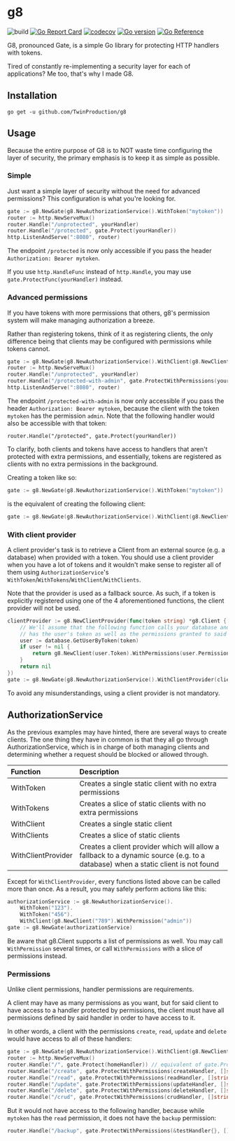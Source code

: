 # g8

![build](https://github.com/TwinProduction/g8/workflows/build/badge.svg?branch=master) 
[![Go Report Card](https://goreportcard.com/badge/github.com/TwinProduction/g8)](https://goreportcard.com/report/github.com/TwinProduction/g8)
[![codecov](https://codecov.io/gh/TwinProduction/g8/branch/master/graph/badge.svg)](https://codecov.io/gh/TwinProduction/g8)
[![Go version](https://img.shields.io/github/go-mod/go-version/TwinProduction/g8.svg)](https://github.com/TwinProduction/g8)
[![Go Reference](https://pkg.go.dev/badge/github.com/TwinProduction/g8.svg)](https://pkg.go.dev/github.com/TwinProduction/g8)

G8, pronounced Gate, is a simple Go library for protecting HTTP handlers with tokens.

Tired of constantly re-implementing a security layer for each of applications? Me too, that's why I made G8.


## Installation

```
go get -u github.com/TwinProduction/g8
```


## Usage

Because the entire purpose of G8 is to NOT waste time configuring the layer of security, the primary emphasis is to 
keep it as simple as possible.


### Simple

Just want a simple layer of security without the need for advanced permissions? This configuration is what you're
looking for.

```go
gate := g8.NewGate(g8.NewAuthorizationService().WithToken("mytoken"))
router := http.NewServeMux()
router.Handle("/unprotected", yourHandler)
router.Handle("/protected", gate.Protect(yourHandler))
http.ListenAndServe(":8080", router)
```

The endpoint `/protected` is now only accessible if you pass the header `Authorization: Bearer mytoken`.

If you use `http.HandleFunc` instead of `http.Handle`, you may use `gate.ProtectFunc(yourHandler)` instead.


### Advanced permissions

If you have tokens with more permissions that others, g8's permission system will make managing authorization a breeze.

Rather than registering tokens, think of it as registering clients, the only difference being that clients may be 
configured with permissions while tokens cannot. 

```go
gate := g8.NewGate(g8.NewAuthorizationService().WithClient(g8.NewClient("mytoken").WithPermission("admin")))
router := http.NewServeMux()
router.Handle("/unprotected", yourHandler)
router.Handle("/protected-with-admin", gate.ProtectWithPermissions(yourHandler, []string{"admin"}))
http.ListenAndServe(":8080", router)
```

The endpoint `/protected-with-admin` is now only accessible if you pass the header `Authorization: Bearer mytoken`,
because the client with the token `mytoken` has the permission `admin`. Note that the following handler would also be
accessible with that token:
```
router.Handle("/protected", gate.Protect(yourHandler))
```

To clarify, both clients and tokens have access to handlers that aren't protected with extra permissions, and 
essentially, tokens are registered as clients with no extra permissions in the background.

Creating a token like so:
```go
gate := g8.NewGate(g8.NewAuthorizationService().WithToken("mytoken"))
```
is the equivalent of creating the following client:
```go
gate := g8.NewGate(g8.NewAuthorizationService().WithClient(g8.NewClient("mytoken")))
```


### With client provider

A client provider's task is to retrieve a Client from an external source (e.g. a database) when provided with a token.
You should use a client provider when you have a lot of tokens and it wouldn't make sense to register all of them using
`AuthorizationService`'s `WithToken`/`WithTokens`/`WithClient`/`WithClients`.

Note that the provider is used as a fallback source. As such, if a token is explicitly registered using one of the 4 
aforementioned functions, the client provider will not be used.

```go
clientProvider := g8.NewClientProvider(func(token string) *g8.Client {
    // We'll assume that the following function calls your database and returns a struct "User" that 
    // has the user's token as well as the permissions granted to said user
    user := database.GetUserByToken(token)
    if user != nil {
        return g8.NewClient(user.Token).WithPermissions(user.Permissions)
    }
    return nil
})
gate := g8.NewGate(g8.NewAuthorizationService().WithClientProvider(clientProvider))
```

To avoid any misunderstandings, using a client provider is not mandatory.


## AuthorizationService

As the previous examples may have hinted, there are several ways to create clients. The one thing they have
in common is that they all go through AuthorizationService, which is in charge of both managing clients and determining
whether a request should be blocked or allowed through.

| Function | Description | 
|:--- |:--- |
| WithToken | Creates a single static client with no extra permissions
| WithTokens | Creates a slice of static clients with no extra permissions
| WithClient | Creates a single static client
| WithClients | Creates a slice of static clients
| WithClientProvider | Creates a client provider which will allow a fallback to a dynamic source (e.g. to a database) when a static client is not found 

Except for `WithClientProvider`, every functions listed above can be called more than once.
As a result, you may safely perform actions like this:
```go
authorizationService := g8.NewAuthorizationService().
    WithToken("123").
    WithToken("456").
    WithClient(g8.NewClient("789").WithPermission("admin"))
gate := g8.NewGate(authorizationService)
```

Be aware that g8.Client supports a list of permissions as well. You may call `WithPermission` several times, or call
`WithPermissions` with a slice of permissions instead.


### Permissions

Unlike client permissions, handler permissions are requirements.

A client may have as many permissions as you want, but for said client to have access to a handler protected by
permissions, the client must have all permissions defined by said handler in order to have access to it.

In other words, a client with the permissions `create`, `read`, `update` and `delete` would have access to all of these handlers:
```go
gate := g8.NewGate(g8.NewAuthorizationService().WithClient(g8.NewClient("mytoken").WithPermissions([]string{"create", "read", "update", "delete"})))
router := http.NewServeMux()
router.Handle("/", gate.Protect(homeHandler)) // equivalent of gate.ProtectWithPermissions(homeHandler, []string{})
router.Handle("/create", gate.ProtectWithPermissions(createHandler, []string{"create"}))
router.Handle("/read", gate.ProtectWithPermissions(readHandler, []string{"read"}))
router.Handle("/update", gate.ProtectWithPermissions(updateHandler, []string{"update"}))
router.Handle("/delete", gate.ProtectWithPermissions(deleteHandler, []string{"delete"}))
router.Handle("/crud", gate.ProtectWithPermissions(crudHandler, []string{"create", "read", "update", "delete"}))
```
But it would not have access to the following handler, because while `mytoken` has the `read` permission, it does not 
have the `backup` permission:
```go
router.Handle("/backup", gate.ProtectWithPermissions(&testHandler{}, []string{"read", "backup"}))
```
